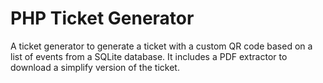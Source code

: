 # PHP Ticket Generator

A ticket generator to generate a ticket with a custom QR code based on a list of events from a SQLite database. It includes a PDF extractor to download a simplify version of the ticket.
